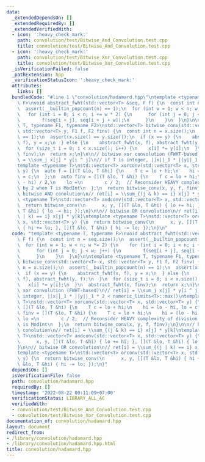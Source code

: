 ```yaml
---
data:
  _extendedDependsOn: []
  _extendedRequiredBy: []
  _extendedVerifiedWith:
  - icon: ':heavy_check_mark:'
    path: convolution/test/Bitwise_And_Convolution.test.cpp
    title: convolution/test/Bitwise_And_Convolution.test.cpp
  - icon: ':heavy_check_mark:'
    path: convolution/test/Bitwise_Xor_Convolution.test.cpp
    title: convolution/test/Bitwise_Xor_Convolution.test.cpp
  _isVerificationFailed: false
  _pathExtension: hpp
  _verificationStatusIcon: ':heavy_check_mark:'
  attributes:
    links: []
  bundledCode: "#line 1 \"convolution/hadamard.hpp\"\ntemplate <typename T, typename\
    \ F>\nvoid abstract_fwht(std::vector<T> &seq, F f) {\n  const int n = seq.size();\n\
    \  assert(__builtin_popcount(n) == 1);\n  for (int w = 1; w < n; w *= 2) {\n \
    \   for (int i = 0; i < n; i += w * 2) {\n      for (int j = 0; j < w; j++) {\n\
    \        f(seq[i + j], seq[i + j + w]);\n      }\n    }\n  }\n}\n\ntemplate <typename\
    \ T, typename F1, typename F2>\nstd::vector<T> bitwise_conv(std::vector<T> x,\
    \ std::vector<T> y, F1 f, F2 finv) {\n  const int n = x.size();\n  assert(__builtin_popcount(n)\
    \ == 1);\n  assert(x.size() == y.size());\n  if (x == y) {\n    abstract_fwht(x,\
    \ f), y = x;\n  } else {\n    abstract_fwht(x, f), abstract_fwht(y, f);\n  }\n\
    \  for (size_t i = 0; i < x.size(); i++) {\n    x[i] *= y[i];\n  }\n  abstract_fwht(x,\
    \ finv);\n  return x;\n}\n\n// bitwise xor convolution (FWHT-based)\n// ret[i]\
    \ = \\sum_j x[j] * y[i ^ j]\n// if T is integer, ||x||_1 * ||y||_1 * 2 < numeric_limits<T>::max()\n\
    template <typename T>\nstd::vector<T> xorconv(std::vector<T> x, std::vector<T>\
    \ y) {\n  auto f = [](T &lo, T &hi) {\n    T c = lo + hi;\n    hi = lo - hi, lo\
    \ = c;\n  };\n  auto finv = [](T &lo, T &hi) {\n    T c = lo + hi;\n    hi = (lo\
    \ - hi) / 2,\n    lo =\n        c / 2;  // Reconsider HEAVY complexity of division\
    \ by 2 when T is ModInt\n  };\n  return bitwise_conv(x, y, f, finv);\n}\n\n//\
    \ bitwise AND conolution\n// ret[i] = \\sum_{(j & k) == i} x[j] * y[k]\ntemplate\
    \ <typename T>\nstd::vector<T> andconv(std::vector<T> x, std::vector<T> y) {\n\
    \  return bitwise_conv(\n      x, y, [](T &lo, T &hi) { lo += hi; }, [](T &lo,\
    \ T &hi) { lo -= hi; });\n}\n\n// bitwise OR convolution\n// ret[i] = \\sum_{(j\
    \ | k) == i} x[j] * y[k]\ntemplate <typename T>\nstd::vector<T> orconv(std::vector<T>\
    \ x, std::vector<T> y) {\n  return bitwise_conv(\n      x, y, [](T &lo, T &hi)\
    \ { hi += lo; }, [](T &lo, T &hi) { hi -= lo; });\n}\n"
  code: "template <typename T, typename F>\nvoid abstract_fwht(std::vector<T> &seq,\
    \ F f) {\n  const int n = seq.size();\n  assert(__builtin_popcount(n) == 1);\n\
    \  for (int w = 1; w < n; w *= 2) {\n    for (int i = 0; i < n; i += w * 2) {\n\
    \      for (int j = 0; j < w; j++) {\n        f(seq[i + j], seq[i + j + w]);\n\
    \      }\n    }\n  }\n}\n\ntemplate <typename T, typename F1, typename F2>\nstd::vector<T>\
    \ bitwise_conv(std::vector<T> x, std::vector<T> y, F1 f, F2 finv) {\n  const int\
    \ n = x.size();\n  assert(__builtin_popcount(n) == 1);\n  assert(x.size() == y.size());\n\
    \  if (x == y) {\n    abstract_fwht(x, f), y = x;\n  } else {\n    abstract_fwht(x,\
    \ f), abstract_fwht(y, f);\n  }\n  for (size_t i = 0; i < x.size(); i++) {\n \
    \   x[i] *= y[i];\n  }\n  abstract_fwht(x, finv);\n  return x;\n}\n\n// bitwise\
    \ xor convolution (FWHT-based)\n// ret[i] = \\sum_j x[j] * y[i ^ j]\n// if T is\
    \ integer, ||x||_1 * ||y||_1 * 2 < numeric_limits<T>::max()\ntemplate <typename\
    \ T>\nstd::vector<T> xorconv(std::vector<T> x, std::vector<T> y) {\n  auto f =\
    \ [](T &lo, T &hi) {\n    T c = lo + hi;\n    hi = lo - hi, lo = c;\n  };\n  auto\
    \ finv = [](T &lo, T &hi) {\n    T c = lo + hi;\n    hi = (lo - hi) / 2,\n   \
    \ lo =\n        c / 2;  // Reconsider HEAVY complexity of division by 2 when T\
    \ is ModInt\n  };\n  return bitwise_conv(x, y, f, finv);\n}\n\n// bitwise AND\
    \ conolution\n// ret[i] = \\sum_{(j & k) == i} x[j] * y[k]\ntemplate <typename\
    \ T>\nstd::vector<T> andconv(std::vector<T> x, std::vector<T> y) {\n  return bitwise_conv(\n\
    \      x, y, [](T &lo, T &hi) { lo += hi; }, [](T &lo, T &hi) { lo -= hi; });\n\
    }\n\n// bitwise OR convolution\n// ret[i] = \\sum_{(j | k) == i} x[j] * y[k]\n\
    template <typename T>\nstd::vector<T> orconv(std::vector<T> x, std::vector<T>\
    \ y) {\n  return bitwise_conv(\n      x, y, [](T &lo, T &hi) { hi += lo; }, [](T\
    \ &lo, T &hi) { hi -= lo; });\n}"
  dependsOn: []
  isVerificationFile: false
  path: convolution/hadamard.hpp
  requiredBy: []
  timestamp: '2022-08-22 00:11:09+07:00'
  verificationStatus: LIBRARY_ALL_AC
  verifiedWith:
  - convolution/test/Bitwise_And_Convolution.test.cpp
  - convolution/test/Bitwise_Xor_Convolution.test.cpp
documentation_of: convolution/hadamard.hpp
layout: document
redirect_from:
- /library/convolution/hadamard.hpp
- /library/convolution/hadamard.hpp.html
title: convolution/hadamard.hpp
---
```

